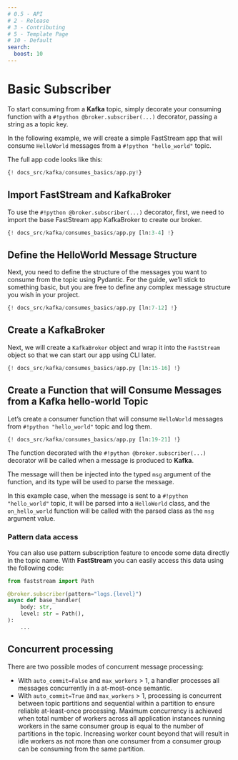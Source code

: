 ```yaml
---
# 0.5 - API
# 2 - Release
# 3 - Contributing
# 5 - Template Page
# 10 - Default
search:
  boost: 10
---
```


# Basic Subscriber

To start consuming from a **Kafka** topic, simply decorate your consuming function with a `#!python @broker.subscriber(...)` decorator, passing a string as a topic key.

In the following example, we will create a simple FastStream app that will consume `HelloWorld` messages from a `#!python "hello_world"` topic.

The full app code looks like this:

```python linenums="1"
{! docs_src/kafka/consumes_basics/app.py!}
```

## Import FastStream and KafkaBroker

To use the `#!python @broker.subscriber(...)` decorator, first, we need to import the base FastStream app KafkaBroker to create our broker.

```python linenums="1"
{! docs_src/kafka/consumes_basics/app.py [ln:3-4] !}
```

## Define the HelloWorld Message Structure

Next, you need to define the structure of the messages you want to consume from the topic using Pydantic. For the guide, we’ll stick to something basic, but you are free to define any complex message structure you wish in your project.

```python linenums="1"
{! docs_src/kafka/consumes_basics/app.py [ln:7-12] !}
```

## Create a KafkaBroker

Next, we will create a `KafkaBroker` object and wrap it into the `FastStream` object so that we can start our app using CLI later.

```python linenums="1"
{! docs_src/kafka/consumes_basics/app.py [ln:15-16] !}
```

## Create a Function that will Consume Messages from a Kafka hello-world Topic

Let’s create a consumer function that will consume `HelloWorld` messages from `#!python "hello_world"` topic and log them.

```python linenums="1"
{! docs_src/kafka/consumes_basics/app.py [ln:19-21] !}
```

The function decorated with the `#!python @broker.subscriber(...)` decorator will be called when a message is produced to **Kafka**.

The message will then be injected into the typed `msg` argument of the function, and its type will be used to parse the message.

In this example case, when the message is sent to a `#!python "hello_world"` topic, it will be parsed into a `HelloWorld` class, and the `on_hello_world` function will be called with the parsed class as the `msg` argument value.

### Pattern data access

You can also use pattern subscription feature to encode some data directly in the topic name. With **FastStream** you can easily access this data using the following code:

```python hl_lines="3 6"
from faststream import Path

@broker.subscriber(pattern="logs.{level}")
async def base_handler(
    body: str,
    level: str = Path(),
):
    ...
```

## Concurrent processing

There are two possible modes of concurrent message processing:

* With `auto_commit=False` and `max_workers` > 1, a handler processes all messages concurrently in a at-most-once semantic.
* With `auto_commit=True` and `max_workers` > 1, processing is concurrent between topic partitions and sequential within a partition to ensure reliable at-least-once processing. Maximum concurrency is achieved when total number of workers across all application instances running workers in the same consumer group is equal to the number of partitions in the topic. Increasing worker count beyond that will result in idle workers as not more than one consumer from a consumer group can be consuming from the same partition.
